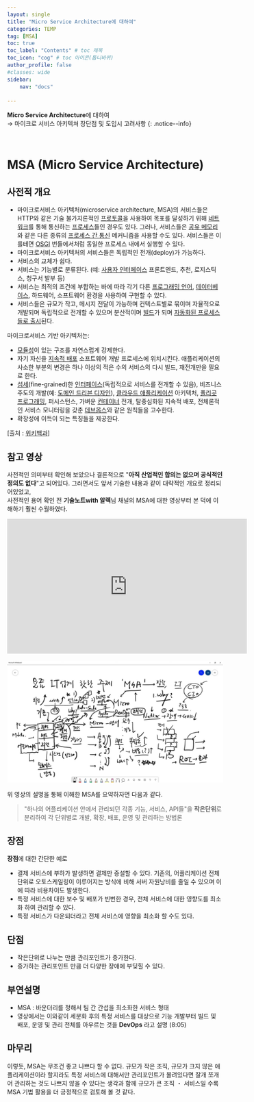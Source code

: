 ```yaml
---
layout: single
title: "Micro Service Architecture에 대하여"
categories: TEMP
tag: [MSA]
toc: true
toc_label: "Contents" # toc 제목
toc_icon: "cog" # toc 아이콘(톱니바퀴)
author_profile: false
#classes: wide
sidebar:
    nav: "docs"

---
```




**Micro Service Architecture**에 대하여
<br> → 마이크로 서비스 아키텍쳐 장단점 및 도입시 고려사항
{: .notice--info}

<br>

# MSA (Micro Service Architecture)

## 사전적 개요

- 마이크로서비스 아키텍처(microservice architecture, MSA)의 서비스들은 HTTP와 같은 기술 불가지론적인 [프로토콜](https://ko.wikipedia.org/wiki/통신_프로토콜)을 사용하여 목표를 달성하기 위해 [네트워크](https://ko.wikipedia.org/wiki/컴퓨터_네트워크)를 통해 통신하는 [프로세스](https://ko.wikipedia.org/wiki/프로세스)들인 경우도 있다. 그러나, 서비스들은 [공유 메모리](https://ko.wikipedia.org/wiki/공유_메모리)와 같은 다른 종류의 [프로세스 간 통신](https://ko.wikipedia.org/wiki/프로세스_간_통신) 메커니즘을 사용할 수도 있다. 서비스들은 이를테면 [OSGI](https://ko.wikipedia.org/wiki/OSGi) 번들에서처럼 동일한 프로세스 내에서 실행할 수 있다.
- 마이크로서비스 아키텍처의 서비스들은 독립적인 전개(deploy)가 가능하다.
- 서비스의 교체가 쉽다.
- 서비스는 기능별로 분류된다. (예: [사용자 인터페이스](https://ko.wikipedia.org/wiki/사용자_인터페이스) 프론트엔드, 추천, 로지스틱스, 청구서 발부 등)
- 서비스는 최적의 조건에 부합하는 바에 따라 각기 다른 [프로그래밍 언어](https://ko.wikipedia.org/wiki/프로그래밍_언어), [데이터베이스](https://ko.wikipedia.org/wiki/데이터베이스), 하드웨어, 소프트웨어 환경을 사용하여 구현할 수 있다.
- 서비스들은 규모가 작고, 메시지 전달이 가능하며 컨텍스트별로 묶이며 자율적으로 개발되며 독립적으로 전개할 수 있으며 분산적이며 [빌드](https://ko.wikipedia.org/wiki/빌드_자동화)가 되며 [자동화된 프로세스들로 출시](https://ko.wikipedia.org/w/index.php?title=애플리케이션_릴리스_자동화&action=edit&redlink=1)된다.

마이크로서비스 기반 아키텍처는:

- [모듈성](https://ko.wikipedia.org/wiki/모듈성_(프로그래밍))이 있는 구조를 자연스럽게 강제한다.
- 자기 자신을 [지속적 배포](https://ko.wikipedia.org/wiki/지속적_배포) 소프트웨어 개발 프로세스에 위치시킨다. 애플리케이션의 사소한 부분의 변경은 하나 이상의 적은 수의 서비스의 다시 빌드, 재전개만을 필요로 한다.
- [섬세](https://ko.wikipedia.org/w/index.php?title=서비스_입자성_원칙&action=edit&redlink=1)(fine-grained)한 [인터페이스](https://ko.wikipedia.org/wiki/인터페이스_(컴퓨팅))(독립적으로 서비스를 전개할 수 있음), 비즈니스 주도의 개발(예: [도메인 드리븐 디자인](https://ko.wikipedia.org/w/index.php?title=도메인_드리븐_디자인&action=edit&redlink=1)), [클라우드 애플리케이션](https://ko.wikipedia.org/wiki/서비스형_소프트웨어) 아키텍처, [폴리곳 프로그래밍](https://ko.wikipedia.org/w/index.php?title=폴리곳&action=edit&redlink=1), 퍼시스턴스, 가벼운 [컨테이너](https://ko.wikipedia.org/wiki/운영_체제_수준_가상화) 전개, 탈중심화된 지속적 배포, 전체론적인 서비스 모니터링을 갖춘 [데브옵스](https://ko.wikipedia.org/wiki/데브옵스)와 같은 원칙들을 고수한다.
- 확장성에 이득이 되는 특징들을 제공한다.

[출처 : [위키백과](https://ko.wikipedia.org/wiki/%EB%A7%88%EC%9D%B4%ED%81%AC%EB%A1%9C%EC%84%9C%EB%B9%84%EC%8A%A4)]



## 참고 영상

사전적인 의미부터 확인해 보았으나 결론적으로 "**아직 산업적인 합의는 없으며 공식적인 정의도 없다**"고 되어있다. 그러면서도 앞서 기술한 내용과 같이 대략적인 개요로 정리되어있었고,  
사전적인 용어 확인 전 **기술노트with 알렉**님 채널의 MSA에 대한 영상부터 본 덕에 이해하기 훨씬 수월하였다.

<iframe width="560" height="315" src="https://www.youtube.com/embed/dSGnJWHuxtQ" title="YouTube video player" frameborder="0" allow="accelerometer; autoplay; clipboard-write; encrypted-media; gyroscope; picture-in-picture" allowfullscreen></iframe>

![msa](../../images/2022-10-10-MSA/msa.jpg)



위 영상의 설명을 통해 이해한 MSA를 요약하자면 다음과 같다. 

> "하나의 어플리케이션 안에서 관리되던 각종 기능, 서비스, API들"을 **작은단위**로 분리하여 각 단위별로 개발, 확장, 배포, 운영 및 관리하는 방법론



## 장점

**장점**에 대한 간단한 예로

- 결제 서비스에 부하가 발생하면 결제만 증설할 수 있다. 기존의, 어플리케이션 전체 단위로 오토스케일링이 이루어지는 방식에 비해 서버 자원낭비를 줄일 수 있으며 이에 따라 비용차이도 발생한다.
- 특정 서비스에 대한 보수 및 배포가 빈번한 경우, 전체 서비스에 대한 영향도를 최소화 하여 관리할 수 있다.
- 특정 서비스가 다운되더라고 전체 서비스에 영향을 최소화 할 수도 있다.



## 단점

- 작은단위로 나누는 만큼 관리포인트가 증가한다.
- 증가하는 관리포인트 만큼 더 다양한 장애에 부딪힐 수 있다.



## 부연설명

- MSA : 바운더리를 정해서 팀 간 간섭을 최소화한 서비스 형태
- 영상에서는 이와같이 세분화 후의 특정 서비스를 대상으로 기능 개발부터 빌드 및 배포, 운영 및 관리 전체를 아우르는 것을 **DevOps** 라고 설명 (8:05)



## 마무리

이렇듯, MSA는 무조건 좋고 나쁘다 할 수 없다. 규모가 작은 조직, 규모가 크지 않은 애플리케이션이라 할지라도 특정 서비스에 대해서만 관리포인트가 몰려있다면 잘개 쪼개어 관리하는 것도 나쁘지 않을 수 있다는 생각과 함께 규모가 큰 조직 ・ 서비스일 수록 MSA 기법 활용을 더 긍정적으로 검토해 볼 것 같다.